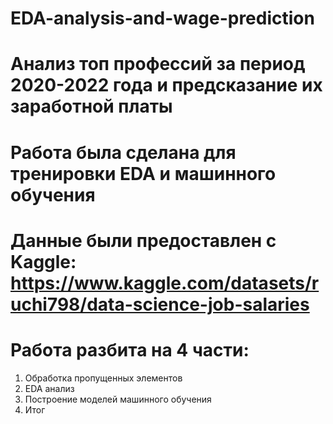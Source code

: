 # EDA-analysis-and-wage-prediction

# Анализ топ профессий за период 2020-2022 года и предсказание их заработной платы

# Работа была сделана для тренировки EDA и машинного обучения 

# Данные были предоставлен с Kaggle: https://www.kaggle.com/datasets/ruchi798/data-science-job-salaries

# Работа разбита на 4 части:
1. Обработка пропущенных элементов
2. EDA анализ
3. Построение моделей машинного обучения
4. Итог
